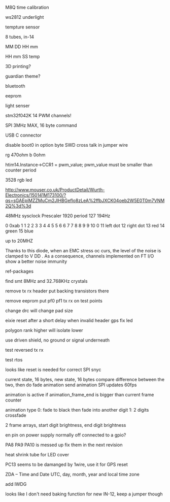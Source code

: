 M8Q time calibration

ws2812 underlight

tempture sensor

8 tubes, in-14

MM DD HH mm

HH mm SS temp

3D printing?

guardian theme?

bluetooth

eeprom

light senser

stm32f042K 14 PWM channels!

SPI 3MHz MAX, 16 byte command

USB C connector

disable boot0 in option byte 
SWD cross talk in jumper wire

rg 470ohm
b 0ohm

htim14.Instance->CCR1 = pwm_value;
pwm_value must be smaller than counter period

3528 rgb led

http://www.mouser.co.uk/ProductDetail/Wurth-Electronics/150141M173100/?qs=sGAEpiMZZMuCm2JlHBGeflo8zLeA%2ffbJXCK04oeb2W5E0T0m7VNM2Q%3d%3d

48MHz sysclock
Prescaler 1920
period 127
194Hz

0		0xab
1		1
2		2
3		3
4		4
5		5
6		6
7		7
8		8
9		9
10		0
11		left dot
12		right dot
13		red
14		green
15		blue

up to 20MHZ

Thanks to this diode, when an EMC stress oc
curs, the level of the noise is clamped to V
DD
. 
As a consequence, channels implemented on FT I/O show a better noise immunity

ref-packages

find smt 8MHz and 32.768KHz crystals

remove tx rx header put backing transistors there

remove eeprom 
put pf0 pf1 tx rx on test points

change drc will change pad size

eixie reset after a short delay when invalid header
gps fix led

polygon rank higher will isolate lower

use driven shield, no ground or signal underneath

test reversed tx rx

test rtos

looks like reset is needed for correct SPI snyc

current state, 16 bytes,
new state, 16 bytes
compare difference between the two, then do fade animation
send animation SPI updates 60fps

animation is active if animation_frame_end is bigger than current frame counter

animation type
0: fade to black then fade into another digit
1: 2 digits crossfade

2 frame arrays, start digit brightness, end digit brightness

en pin on power supply normally off connected to a gpio?

PA8 PA9 PA10 is messed up fix them in the next revision

heat shrink tube for LED cover

PC13 seems to be damanged by 1wire, use it for GPS reset

ZDA – Time and Date 
UTC, day, month, year and local time zone

add IWDG

looks like I don't need baking function for new IN-12, keep a jumper though